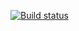 [![Build status](https://ci.appveyor.com/api/projects/status/03fqyvllmntui54q?svg=true)](https://ci.appveyor.com/project/Kmuff/api-ci1-1)
